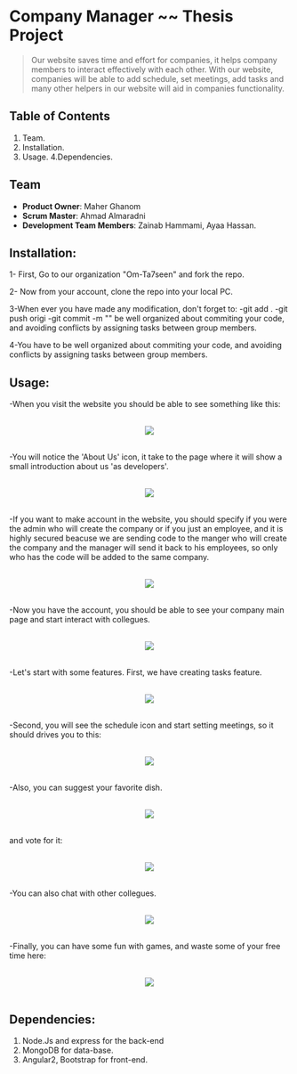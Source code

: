 #  Company Manager ~~ Thesis Project

> Our website saves time and effort for companies, it helps company members to interact effectively with each other.
With our website, companies will be able to add schedule, set meetings, add tasks and many other helpers in our website will aid in companies functionality.

## Table of Contents

1. Team.
2. Installation.
3. Usage.
4.Dependencies.

## Team

- __Product Owner__: Maher Ghanom
- __Scrum Master__: Ahmad Almaradni
- __Development Team Members__: Zainab Hammami, Ayaa Hassan.


## Installation:  

1- First, Go to our organization "Om-Ta7seen" and fork the repo.

2- Now from your account, clone the repo into your local PC.

3-When ever you have made any modification, don't forget to:
-git add .
-git push origi
-git commit -m "" be well organized about commiting your code, and avoiding conflicts by assigning tasks between group members.


4-You have to be well organized about commiting your code, and avoiding conflicts by assigning tasks between group members.

## Usage:

-When you visit the website you should be able to see something like this:
<br><br>
<center>
<img src="src/assets/img/main-page.png">
<br><br></center>

-You will notice the 'About Us' icon, it take to the page where it will show a small introduction about us 'as developers'.
<br><br>
<center>
<img src="src/assets/img/about-us.png">
<br><br></center>

-If you want to make account in the website, you should specify if you were the admin who will create the company or if you just an employee, and it is highly secured beacuse we are sending code to the manger who will create the company and the manager will send it back to his employees, so only who has the code will be added to the same company.
<br><br>
<center>
<img src="src/assets/img/sign.png">
<br><br></center>

-Now you have the account, you should be able to see your company main page and start interact with collegues.
<br><br>
<center>
<img src="src/assets/img/company-page.png">
<br><br></center>

-Let's start with some features. First, we have creating tasks feature.
<br><br>
<center>
<img src="src/assets/img/task.png">
<br><br></center>

-Second, you will see the schedule icon and start setting meetings, so it should drives you to this:
<br><br>
<center>
<img src="src/assets/img/schedule-page.png">
<br><br></center>

-Also, you can suggest your favorite dish.
<br><br>
<center>
<img src="src/assets/img/food-page.png">
<br><br></center>

and vote for it:
<br><br>
<center>
<img src="src/assets/img/vote.png">
<br><br></center>

-You can also chat with other collegues.
<br><br>
<center>
<img src="src/assets/img/chatting.png">
<br><br></center>

-Finally, you can have some fun with games, and waste some of your free time here:
<br><br>
<center>
<img src="src/assets/img/gaming.png">
<br><br></center>


## Dependencies:
1. Node.Js and express for the back-end
2. MongoDB for data-base.
3. Angular2, Bootstrap for front-end.